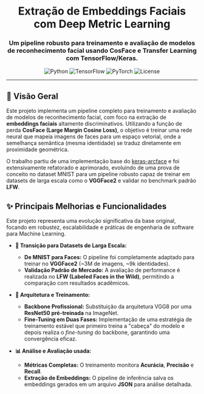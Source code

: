 <div align="center">

# Extração de Embeddings Faciais com Deep Metric Learning

### Um pipeline robusto para treinamento e avaliação de modelos de reconhecimento facial usando CosFace e Transfer Learning com TensorFlow/Keras.

</div>

<p align="center">
  <img src="https://img.shields.io/badge/Python-3.11-blue.svg" alt="Python">
  <img src="https://img.shields.io/badge/TensorFlow-2.15-orange.svg" alt="TensorFlow">
  <img src="https://img.shields.io/badge/PyTorch-2.1-red.svg" alt="PyTorch">
  <img src="https://img.shields.io/badge/Licença-MIT-green.svg" alt="License">
</p>

---

## 📖 Visão Geral

Este projeto implementa um pipeline completo para treinamento e avaliação de modelos de reconhecimento facial, com foco na extração de **embeddings faciais** altamente discriminativos. Utilizando a função de perda **CosFace (Large Margin Cosine Loss)**, o objetivo é treinar uma rede neural que mapeia imagens de faces para um espaço vetorial, onde a semelhança semântica (mesma identidade) se traduz diretamente em proximidade geométrica.

O trabalho partiu de uma implementação base do [keras-arcface](https://github.com/4uiiurz1/keras-arcface) e foi extensivamente refatorado e aprimorado, evoluindo de uma prova de conceito no dataset MNIST para um pipeline robusto capaz de treinar em datasets de larga escala como o **VGGFace2** e validar no benchmark padrão **LFW**.

## ✨ Principais Melhorias e Funcionalidades

Este projeto representa uma evolução significativa da base original, focando em robustez, escalabilidade e práticas de engenharia de software para Machine Learning.

-   **🚀 Transição para Datasets de Larga Escala:**
    -   **De MNIST para Faces:** O pipeline foi completamente adaptado para treinar no **VGGFace2** (~3M de imagens, ~9k identidades).
    -   **Validação Padrão de Mercado:** A avaliação de performance é realizada no **LFW (Labeled Faces in the Wild)**, permitindo a comparação com resultados acadêmicos.

-   **🧠 Arquitetura e Treinamento:**
    -   **Backbone Profissional:** Substituição da arquitetura VGG8 por uma **ResNet50 pré-treinada** na ImageNet.
    -   **Fine-Tuning em Duas Fases:** Implementação de uma estratégia de treinamento estável que primeiro treina a "cabeça" do modelo e depois realiza o *fine-tuning* do backbone, garantindo uma convergência eficaz.

-   **📊 Análise e Avaliação usada:**
    -   **Métricas Completas:** O treinamento monitora **Acurácia**, **Precisão** e **Recall**.
    -   **Extração de Embeddings:** O pipeline de inferência salva os embeddings gerados em um arquivo **JSON** para análise detalhada.
